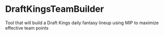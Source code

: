 # DraftKingsTeamBuilder
Tool that will build a Draft Kings daily fantasy lineup using MIP to maximize effective team points
